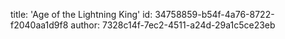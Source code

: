 title: 'Age of the Lightning King'
id: 34758859-b54f-4a76-8722-f2040aa1d9f8
author: 7328c14f-7ec2-4511-a24d-29a1c5ce23eb
